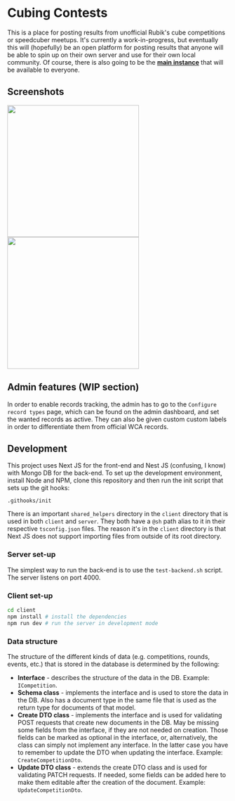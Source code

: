 # Cubing Contests

This is a place for posting results from unofficial Rubik's cube competitions or speedcuber meetups. It's currently a work-in-progress, but eventually this will (hopefully) be an open platform for posting results that anyone will be able to spin up on their own server and use for their own local community. Of course, there is also going to be the [**main instance**](https://cubingcontests.denimintsaev.com/) that will be available to everyone.

## Screenshots

<img src="https://denimintsaev.com/api/cubing_contests_1.jpg" width="300"/>

<img src="https://denimintsaev.com/api/cubing_contests_2.jpg" width="300"/>

## Admin features (WIP section)

In order to enable records tracking, the admin has to go to the `Configure record types` page, which can be found on the admin dashboard, and set the wanted records as active. They can also be given custom custom labels in order to differentiate them from official WCA records.

## Development

This project uses Next JS for the front-end and Nest JS (confusing, I know) with Mongo DB for the back-end. To set up the development environment, install Node and NPM, clone this repository and then run the init script that sets up the git hooks:

```
.githooks/init
```

There is an important `shared_helpers` directory in the `client` directory that is used in both `client` and `server`. They both have a `@sh` path alias to it in their respective `tsconfig.json` files. The reason it's in the `client` directory is that Next JS does not support importing files from outside of its root directory.

### Server set-up

The simplest way to run the back-end is to use the `test-backend.sh` script. The server listens on port 4000.

### Client set-up

```bash
cd client
npm install # install the dependencies
npm run dev # run the server in development mode
```

### Data structure

The structure of the different kinds of data (e.g. competitions, rounds, events, etc.) that is stored in the database is determined by the following:

- **Interface** - describes the structure of the data in the DB. Example: `ICompetition`.
- **Schema class** - implements the interface and is used to store the data in the DB. Also has a document type in the same file that is used as the return type for documents of that model.
- **Create DTO class** - implements the interface and is used for validating POST requests that create new documents in the DB. May be missing some fields from the interface, if they are not needed on creation. Those fields can be marked as optional in the interface, or, alternatively, the class can simply not implement any interface. In the latter case you have to remember to update the DTO when updating the interface. Example: `CreateCompetitionDto`.
- **Update DTO class** - extends the create DTO class and is used for validating PATCH requests. If needed, some fields can be added here to make them editable after the creation of the document. Example: `UpdateCompetitionDto`.
